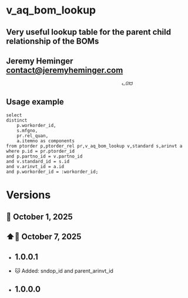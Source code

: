 
# v_aq_bom_lookup
## Very useful lookup table for the parent child relationship of the BOMs
## Jeremy Heminger <contact@jeremyheminger.com>

                                                ᓚᘏᗢ

## Usage example

    select 
    distinct
        p.workorder_id,
        s.mfgno,
        pr.rel_quan,
        a.itemno as components
    from ptorder p,ptorder_rel pr,v_aq_bom_lookup v,standard s,arinvt a
    where p.id = pr.ptorder_id
    and p.partno_id = v.partno_id
    and v.standard_id = s.id
    and v.arinvt_id = a.id
    and p.workorder_id = :workorder_id;

# Versions

## 📅 October 1, 2025
## ⬆️📅 October 7, 2025

* ## 1.0.0.1
*   🐱 Added: sndop_id and parent_arinvt_id
* ## 1.0.0.0
